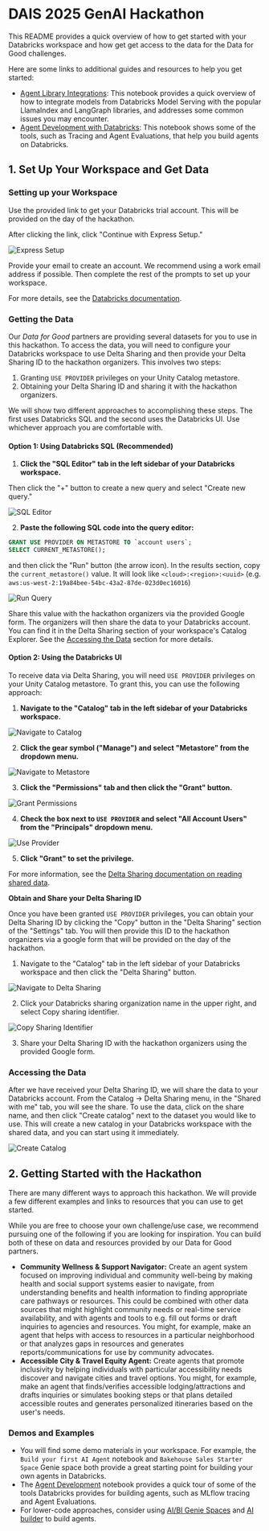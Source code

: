 # DAIS 2025 GenAI Hackathon

This README provides a quick overview of how to get started with your Databricks workspace and how get get access to the data for the Data for Good challenges.

Here are some links to additional guides and resources to help you get started:

- [Agent Library Integrations](./databricks_agent_library_integrations.ipynb): This notebook provides a quick overview of how to integrate models from Databricks Model Serving with the popular LlamaIndex and LangGraph libraries, and addresses some common issues you may encounter.
- [Agent Development with Databricks](./agent_dev.ipynb): This notebook shows some of the tools, such as Tracing and Agent Evaluations, that help you build agents on Databricks.

## 1. Set Up Your Workspace and Get Data

### Setting up your Workspace

Use the provided link to get your Databricks trial account. This will be provided on the day of the hackathon.

After clicking the link, click "Continue with Express Setup."

![Express Setup](./images/8_express_setup.png)

Provide your email to create an account. We recommend using a work email address if possible. Then complete the rest of the prompts to set up your workspace.

For more details, see the [Databricks documentation](https://docs.databricks.com/aws/en/getting-started/express-setup).

### Getting the Data

Our *Data for Good* partners are providing several datasets for you to use in this hackathon. To access the data, you will need to configure your Databricks workspace to use Delta Sharing and then provide your Delta Sharing ID to the hackathon organizers. This involves two steps:

1. Granting `USE PROVIDER` privileges on your Unity Catalog metastore.
2. Obtaining your Delta Sharing ID and sharing it with the hackathon organizers.

We will show two different approaches to accomplishing these steps. The first uses Databricks SQL and the second uses the Databricks UI. Use whichever approach you are comfortable with.

#### Option 1: Using Databricks SQL (Recommended)

1. **Click the "SQL Editor" tab in the left sidebar of your Databricks workspace.**

Then click the "+" button to create a new query and select "Create new query."

![SQL Editor](./images/9_sql.png)

2. **Paste the following SQL code into the query editor:**

```sql
GRANT USE PROVIDER ON METASTORE TO `account users`;
SELECT CURRENT_METASTORE();
```

and then click the "Run" button (the arrow icon). In the results section, copy the `current_metastore()` value. It will look like `<cloud>:<region>:<uuid>` (e.g. `aws:us-west-2:19a84bee-54bc-43a2-87de-023d0ec16016`)

![Run Query](./images/10_run_query.png)

Share this value with the hackathon organizers via the provided Google form. The organizers will then share the data to your Databricks account. You can find it in the Delta Sharing section of your workspace's Catalog Explorer. See the [Accessing the Data](#accessing-the-data) section for more details.

#### Option 2: Using the Databricks UI

To receive data via Delta Sharing, you will need `USE PROVIDER` privileges on your Unity Catalog metastore. To grant this, you can use the following approach:

1. **Navigate to the "Catalog" tab in the left sidebar of your Databricks workspace.**

![Navigate to Catalog](./images/1_catalog.png)

2. **Click the gear symbol ("Manage") and select "Metastore" from the dropdown menu.**

![Navigate to Metastore](./images/2_metastore.png)

3. **Click the "Permissions" tab and then click the "Grant" button.**

![Grant Permissions](./images/3_grant.png)

4. **Check the box next to `USE PROVIDER` and select "All Account Users" from the "Principals" dropdown menu.**

![Use Provider](./images/4_use_provider.png)

5. **Click "Grant" to set the privilege.**

For more information, see the [Delta Sharing documentation on reading shared data](https://docs.databricks.com/aws/en/delta-sharing/read-data-databricks#permissions-required).

**Obtain and Share your Delta Sharing ID**

Once you have been granted `USE PROVIDER` privileges, you can obtain your Delta Sharing ID by clicking the "Copy" button in the "Delta Sharing" section of the "Settings" tab. You will then provide this ID to the hackathon organizers via a google form that will be provided on the day of the hackathon.

1. Navigate to the "Catalog" tab in the left sidebar of your Databricks workspace and then click the "Delta Sharing" button.

![Navigate to Delta Sharing](./images/5_delta_sharing.png)

2. Click your Databricks sharing organization name in the upper right, and select Copy sharing identifier.

![Copy Sharing Identifier](./images/6_copy_sharing_id.png)

3. Share your Delta Sharing ID with the hackathon organizers using the provided Google form.

### Accessing the Data

After we have received your Delta Sharing ID, we will share the data to your Databricks account. From the Catalog -> Delta Sharing menu, in the "Shared with me" tab, you will see the share. To use the data, click on the share name, and then click "Create catalog" next to the dataset you would like to use. This will create a new catalog in your Databricks workspace with the shared data, and you can start using it immediately.

![Create Catalog](./images/7_create_catalog.png)

## 2. Getting Started with the Hackathon

There are many different ways to approach this hackathon. We will provide a few different examples and links to resources that you can use to get started.

While you are free to choose your own challenge/use case, we recommend pursuing one of the following if you are looking for inspiration. You can build both of these on data and resources provided by our Data for Good partners.

- **Community Wellness & Support Navigator:** Create an agent system focused on improving individual and community well-being by making health and social support systems easier to navigate, from understanding benefits and health information to finding appropriate care pathways or resources. This could be combined with other data sources that might highlight community needs or real-time service availability, and with agents and tools to e.g. fill out forms or draft inquiries to agencies and resources. You might, for example, make an agent that helps with access to resources in a particular neighborhood or that analyzes gaps in resources and generates reports/communications for use by community advocates.
- **Accessible City & Travel Equity Agent:** Create agents that promote inclusivity by helping individuals with particular accessibility needs discover and navigate cities and travel options. You might, for example, make an agent that finds/verifies accessible lodging/attractions and drafts inquiries or simulates booking steps or that plans detailed accessible routes and generates personalized itineraries based on the user's needs.

### Demos and Examples

- You will find some demo materials in your workspace. For example, the `Build your first AI Agent` notebook and `Bakehouse Sales Starter Space` Genie space both provide a great starting point for building your own agents in Databricks.
- The [Agent Development](./agent_dev.ipynb) notebook provides a quick tour of some of the tools Databricks provides for building agents, such as MLflow tracing and Agent Evaluations.
- For lower-code approaches, consider using [AI/BI Genie Spaces](https://docs.databricks.com/aws/en/genie) and [AI builder](https://docs.databricks.com/aws/en/generative-ai/ai-builder/) to build agents.